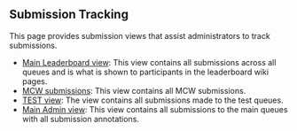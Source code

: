 ## Submission Tracking

This page provides submission views that assist administrators to track submissions.

- [Main Leaderboard view](https://www.synapse.org/#!Synapse:syn23747126/tables/query/eyJzcWwiOiJTRUxFQ1QgKiBGUk9NIHN5bjIzNzQ3MTI2IiwgImluY2x1ZGVFbnRpdHlFdGFnIjp0cnVlLCAib2Zmc2V0IjowLCAibGltaXQiOjI1LCAic29ydCI6W3siY29sdW1uIjoiY3JlYXRlZE9uIiwgImRpcmVjdGlvbiI6IkRFU0MifV19):  This view contains all submissions across all queues and is what is shown to participants in the leaderboard wiki pages.
- [MCW submissions](https://www.synapse.org/#!Synapse:syn25582644/tables/query/eyJzcWwiOiJTRUxFQ1QgKiBGUk9NIHN5bjI1NTgyNjQ0IiwgImluY2x1ZGVFbnRpdHlFdGFnIjp0cnVlLCAib2Zmc2V0IjowLCAibGltaXQiOjI1LCAic29ydCI6W3siY29sdW1uIjoiY3JlYXRlZE9uIiwgImRpcmVjdGlvbiI6IkRFU0MifV19):  This view contains all MCW submissions.
- [TEST view](https://www.synapse.org/#!Synapse:syn23512270/tables/query/eyJzcWwiOiJTRUxFQ1QgKiBGUk9NIHN5bjIzNTEyMjcwIiwgImluY2x1ZGVFbnRpdHlFdGFnIjp0cnVlLCAib2Zmc2V0IjowLCAibGltaXQiOjI1LCAic29ydCI6W3siY29sdW1uIjoiY3JlYXRlZE9uIiwgImRpcmVjdGlvbiI6IkRFU0MifV19):  The view contains all submissions made to the test queues.
- [Main Admin view](https://www.synapse.org/#!Synapse:syn23633030/tables/query/eyJzcWwiOiJTRUxFQ1QgKiBGUk9NIHN5bjIzNjMzMDMwIiwgImluY2x1ZGVFbnRpdHlFdGFnIjp0cnVlLCAib2Zmc2V0IjowLCAibGltaXQiOjI1LCAic29ydCI6W3siY29sdW1uIjoiY3JlYXRlZE9uIiwgImRpcmVjdGlvbiI6IkRFU0MifV19): This view contains all submissions to the main queues with all submission annotations.